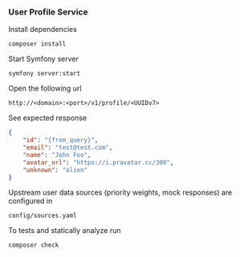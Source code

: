 ### User Profile Service

Install dependencies

```shell
composer install
```

Start Symfony server

```shell
symfony server:start
```

Open the following url

```text
http://<domain>:<port>/v1/profile/<UUIDv7>
```

See expected response

```json
{
    "id": "{from_query}",
    "email": "test@test.com",
    "name": "John Foo",
    "avatar_url": "https://i.pravatar.cc/300",
    "unknown": "alien"
}

```

Upstream user data sources (priority weights, mock responses) are configured in
```text
config/sources.yaml
```

To tests and statically analyze run

```shell
composer check
```